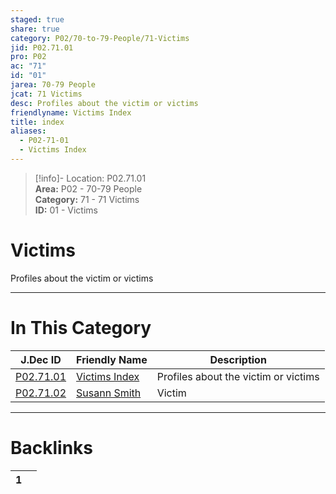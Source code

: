```yaml
---  
staged: true  
share: true  
category: P02/70-to-79-People/71-Victims  
jid: P02.71.01  
pro: P02  
ac: "71"  
id: "01"  
jarea: 70-79 People  
jcat: 71 Victims  
desc: Profiles about the victim or victims  
friendlyname: Victims Index  
title: index  
aliases:  
  - P02-71-01  
  - Victims Index  
---  
```

>[!info]- Location: P02.71.01  
>**Area:** P02 - 70-79 People  
>**Category:** 71 - 71 Victims  
>**ID:** 01 - Victims  
  
# Victims  
  
Profiles about the victim or victims  
   
  
  
---  
# In This Category  
  
| J.Dec ID                                                                                    | Friendly Name                                                                                  | Description                          |  
| ------------------------------------------------------------------------------------------- | ---------------------------------------------------------------------------------------------- | ------------------------------------ |  
| [P02.71.01](index.md)           | [Victims Index](index.md)          | Profiles about the victim or victims |  
| [P02.71.02](./02-Susann-Smith.md) | [Susann Smith](./02-Susann-Smith.md) | Victim                               |  
  
  
---  
# Backlinks  
<div><table class="dataview table-view-table"><thead class="table-view-thead"><tr class="table-view-tr-header"><th class="table-view-th"><span></span><span class="dataview small-text">1</span></th><th class="table-view-th"><span></span></th></tr></thead><tbody class="table-view-tbody"></tbody></table></div>